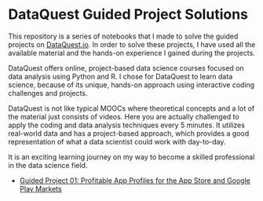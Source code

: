 # DataQuest Guided Project Solutions

This repository is a series of notebooks that I made to solve the guided projects on [DataQuest.io](http://www.dataquest.io). In order to solve these projects, I have used all the available material and the hands-on experience I gained during the projects. 

DataQuest offers online, project-based data science courses focused on data analysis using Python and R. I chose for DataQuest to learn data science, because of its unique, hands-on approach using interactive coding challenges and projects. 

DataQuest is not like typical MOOCs where theoretical concepts and a lot of the material just consists of videos. Here you are actually challenged to apply the coding and data analysis techniques every 5 minutes. It utilizes real-world data and has a project-based approach, which provides a good representation of what a data scientist could work with day-to-day.

It is an exciting learning journey on my way to become a skilled professional in the data science field.

* [Guided Project 01: Profitable App Profiles for the App Store and Google Play Markets](https://github.com/dbro-dev/dataquest_projects/tree/master/Guided_Project_01)
